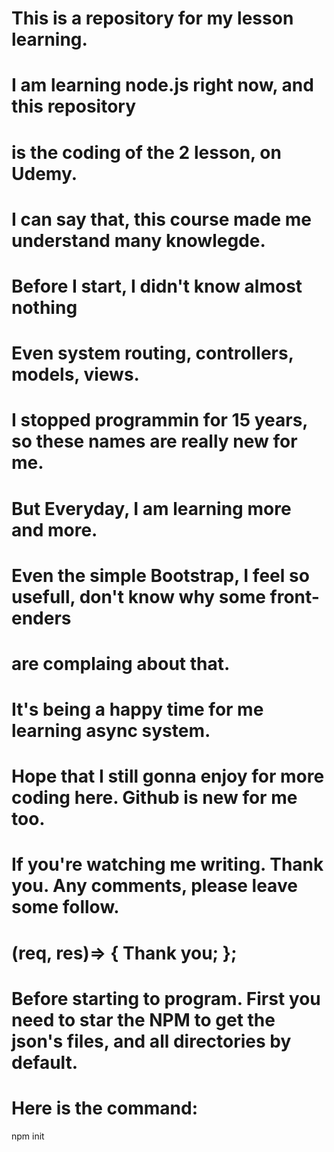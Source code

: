 # This is a repository for my lesson learning.
# I am learning node.js right now, and this repository 
# is the coding of the 2 lesson, on Udemy.
# I can say that, this course made me understand many knowlegde.
# Before I start, I didn't know almost nothing 
# Even system routing, controllers, models, views.
# I stopped programmin for 15 years, so these names are really new for me.
# But Everyday, I am learning more and more.
# Even the simple Bootstrap, I feel so usefull, don't know why some front-enders
# are complaing about that.
# It's being a happy time for me learning async system.
# Hope that I still gonna enjoy for more coding here. Github is new for me too.
# If you're watching me writing. Thank you.  Any comments, please leave some follow.
# (req, res)=> { Thank you; };

# Before starting to program. First you need to star the NPM to get the json's files, and all directories by default.
# Here is the command:
npm init 

